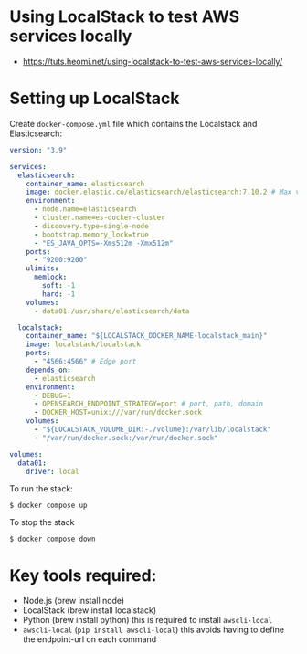 # Using LocalStack to test AWS services locally
* https://tuts.heomi.net/using-localstack-to-test-aws-services-locally/

# Setting up LocalStack

Create `docker-compose.yml` file which contains the Localstack and Elasticsearch:
```yaml
version: "3.9"

services:
  elasticsearch:
    container_name: elasticsearch
    image: docker.elastic.co/elasticsearch/elasticsearch:7.10.2 # Max version supported by LocalStack
    environment:
      - node.name=elasticsearch
      - cluster.name=es-docker-cluster
      - discovery.type=single-node
      - bootstrap.memory_lock=true
      - "ES_JAVA_OPTS=-Xms512m -Xmx512m"
    ports:
      - "9200:9200"
    ulimits:
      memlock:
        soft: -1
        hard: -1
    volumes:
      - data01:/usr/share/elasticsearch/data

  localstack:
    container_name: "${LOCALSTACK_DOCKER_NAME-localstack_main}"
    image: localstack/localstack
    ports:
      - "4566:4566" # Edge port
    depends_on:
      - elasticsearch
    environment:
      - DEBUG=1
      - OPENSEARCH_ENDPOINT_STRATEGY=port # port, path, domain
      - DOCKER_HOST=unix:///var/run/docker.sock
    volumes:
      - "${LOCALSTACK_VOLUME_DIR:-./volume}:/var/lib/localstack"
      - "/var/run/docker.sock:/var/run/docker.sock"

volumes:
  data01:
    driver: local
```

To run the stack:
```
$ docker compose up
```

To stop the stack
```
$ docker compose down
```

# Key tools required:
* Node.js (brew install node)
* LocalStack (brew install localstack)
* Python (brew install python) this is required to install `awscli-local`
* `awscli-local` (`pip install awscli-local`) this avoids having to define the endpoint-url on each command

